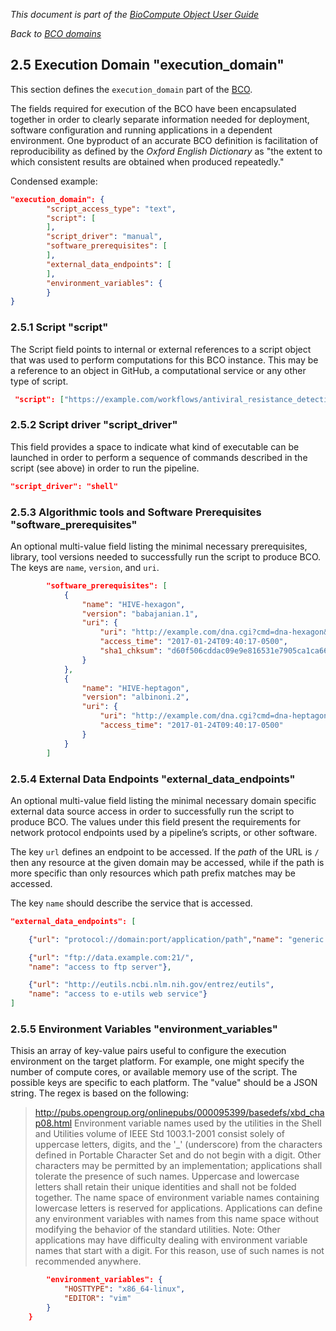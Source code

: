 _This document is part of the [BioCompute Object User Guide](user_guide.md)_

_Back to [BCO domains](bco-domains.md)_

## 2.5 Execution Domain "execution_domain"

This section defines the `execution_domain` part of the [BCO](bco-domains.md).

The fields required for execution of the BCO have been encapsulated together in order to clearly separate information needed for deployment, software configuration and running applications in a dependent environment. One byproduct of an accurate BCO definition is facilitation of reproducibility as defined by the *Oxford English Dictionary* as "the extent to which consistent results are obtained when produced repeatedly."

Condensed example:

```json
"execution_domain": {
        "script_access_type": "text",
        "script": [
        ],
        "script_driver": "manual",
        "software_prerequisites": [
        ],
        "external_data_endpoints": [
        ], 
        "environment_variables": {
        }
}
```

### 2.5.1  Script "script"

The Script field points to internal or external references to a script object that was used to perform computations for this BCO instance. This may be a reference to an object in GitHub, a computational service or any other type of script. 

```json
 "script": ["https://example.com/workflows/antiviral_resistance_detection_hive.py"]
```

### 2.5.2 Script driver "script_driver"

This field provides a space to indicate what kind of executable can be launched in order to perform a sequence of commands described in the script (see above) in order to run the pipeline. 

```json
"script_driver": "shell"
```

### 2.5.3 Algorithmic tools and Software Prerequisites "software_prerequisites" 

An optional multi-value field listing the minimal necessary prerequisites, library, tool versions needed to successfully run the script to produce BCO. The keys are `name`, `version`, and `uri`. 

```json
        "software_prerequisites": [
            {
                "name": "HIVE-hexagon", 
                "version": "babajanian.1",
                "uri": {
                    "uri": "http://example.com/dna.cgi?cmd=dna-hexagon&cmdMode=-",
                    "access_time": "2017-01-24T09:40:17-0500",
                    "sha1_chksum": "d60f506cddac09e9e816531e7905ca1ca6641e3c"
                }
            }, 
            {
                "name": "HIVE-heptagon", 
                "version": "albinoni.2",
                "uri": {
                    "uri": "http://example.com/dna.cgi?cmd=dna-heptagon&cmdMode=-",
                    "access_time": "2017-01-24T09:40:17-0500"
                }
            }
        ]
```

### 2.5.4 External Data Endpoints "external_data_endpoints"

An optional multi-value field listing the minimal necessary domain specific external data source access in order to successfully run the script to produce BCO. The values under this field present the requirements for network protocol endpoints used by a pipeline’s scripts, or other software. 

The key `url` defines an endpoint to be accessed. If the _path_ of the URL is `/` then any resource at the given domain may be accessed, while if the path is more specific than only resources which path prefix matches may be accessed.

The key `name` should describe the service that is accessed.

```json
"external_data_endpoints": [

    {"url": "protocol://domain:port/application/path","name": "generic name"},

    {"url": "ftp://data.example.com:21/",
    "name": "access to ftp server"},

    {"url": "http://eutils.ncbi.nlm.nih.gov/entrez/eutils",
    "name": "access to e-utils web service"}
]
```

### 2.5.5 Environment Variables "environment_variables"

Thisis an array of key-value pairs useful to configure the execution environment on the target platform. For example, one might specify the number of compute cores, or available memory use of the script. The possible keys are specific to each platform. The "value" should be a JSON string.
The regex is based on the following:
 
> http://pubs.opengroup.org/onlinepubs/000095399/basedefs/xbd_chap08.html
> Environment variable names used by the utilities in the Shell and Utilities volume of IEEE Std 1003.1-2001 consist solely of uppercase letters, digits, and the '_' (underscore) from the characters defined in Portable Character Set and do not begin with a digit. Other characters may be permitted by an implementation; applications shall tolerate the presence of such names. Uppercase and lowercase letters shall retain their unique identities and shall not be folded together. The name space of environment variable names containing lowercase letters is reserved for applications. Applications can define any environment variables with names from this name space without modifying the behavior of the standard utilities.
> Note:
> Other applications may have difficulty dealing with environment variable names that start with a digit. For this reason, use of such names is not recommended anywhere.

```json
        "environment_variables": {
            "HOSTTYPE": "x86_64-linux",
            "EDITOR": "vim"
        }
    }
```

